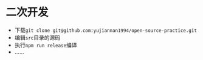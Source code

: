 # 二次开发

- 下载`git clone git@github.com:yujiannan1994/open-source-practice.git`
- 编辑`src`目录的源码
- 执行`npm run release`编译
- ......